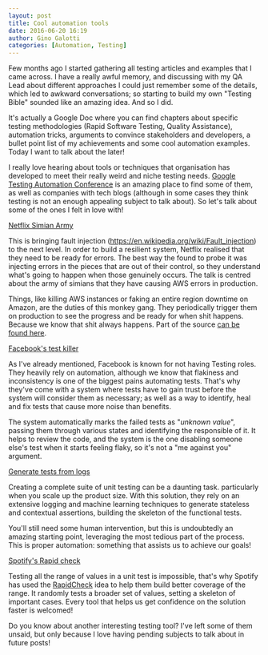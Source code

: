 ```yaml
---
layout: post
title: Cool automation tools
date: 2016-06-20 16:19
author: Gino Galotti
categories: [Automation, Testing]
---
```

Few months ago I started gathering all testing articles and examples that I came across. I have a really awful memory, and discussing with my QA Lead about different approaches I could just remember some of the details, which led to awkward conversations; so starting to build my own "Testing Bible" sounded like an amazing idea. And so I did.

It's actually a Google Doc where you can find chapters about specific testing methodologies (Rapid Software Testing, Quality Assistance), automation tricks, arguments to convince stakeholders and developers, a bullet point list of my achievements and some cool automation examples. Today I want to talk about the later!

I really love hearing about tools or techniques that organisation has developed to meet their really weird and niche testing needs. [Google Testing Automation Conference](https://developers.google.com/google-test-automation-conference/) is an amazing place to find some of them, as well as companies with tech blogs (although in some cases they think testing is not an enough appealing subject to talk about). So let's talk about some of the ones I felt in love with!

[Netflix Simian Army](https://youtu.be/xkP70Zhhix4)

This is bringing fault injection (https://en.wikipedia.org/wiki/Fault_injection) to the next level. In order to build a resilient system, Netflix realised that they need to be ready for errors. The best way the found to probe it was injecting errors in the pieces that are out of their control, so they understand what's going to happen when those genuinely occurs. The talk is centred about the army of simians that they have causing AWS errors in production.

Things, like killing AWS instances or faking an entire region downtime on Amazon, are the duties of this monkey gang. They periodically trigger them on production to see the progress and be ready for when shit happens. Because we know that shit always happens. Part of the source [can be found here](https://github.com/Netflix/SimianArmy).

[Facebook's test killer](https://youtu.be/_5Sr4EYH7M8)

As I've already mentioned, Facebook is known for not having Testing roles. They heavily rely on automation, although we know that flakiness and inconsistency is one of the biggest pains automating tests. That's why they've come with a system where tests have to gain trust before the system will consider them as necessary; as well as a way to identify, heal and fix tests that cause more noise than benefits.

The system automatically marks the failed tests as "_unknown value_", passing them through various states and identifying the responsible of it. It helps to review the code, and the system is the one disabling someone else's test when it starts feeling flaky, so it's not a "me against you" argument.

[Generate tests from logs](https://youtu.be/ExXATBlygl0)

Creating a complete suite of unit testing can be a daunting task. particularly when you scale up the product size. With this solution, they rely on an extensive logging and machine learning techniques to generate stateless and contextual assertions, building the skeleton of the functional tests.

You'll still need some human intervention, but this is undoubtedly an amazing starting point, leveraging the most tedious part of the process. This is proper automation: something that assists us to achieve our goals!

[Spotify's Rapid check](https://labs.spotify.com/2015/06/25/rapid-check/)

Testing all the range of values in a unit test is impossible, that's why Spotify has used the [RapidCheck](https://github.com/emil-e/rapidcheck) idea to help them build better coverage of the range. It randomly tests a broader set of values, setting a skeleton of important cases. Every tool that helps us get confidence on the solution faster is welcomed!

Do you know about another interesting testing tool? I've left some of them unsaid, but only because I love having pending subjects to talk about in future posts!